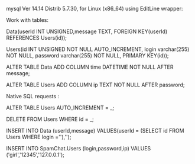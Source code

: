 mysql  Ver 14.14 Distrib 5.7.30, for Linux (x86_64) using  EditLine wrapper:

Work with tables:

Data(userId INT UNSIGNED,message TEXT, FOREIGN KEY(userId) REFERENCES Users(id));

Users(id INT UNSIGNED NOT NULL AUTO_INCREMENT, login varchar(255) NOT NULL, password varchar(255) NOT NULL, PRIMARY KEY(id));

ALTER TABLE Data ADD COLUMN time DATETIME NOT NULL AFTER message;

ALTER TABLE Users  ADD COLUMN ip TEXT NOT NULL AFTER password;

Native SQL requests :

ALTER TABLE Users AUTO_INCREMENT = _;

DELETE FROM Users WHERE id = _;

INSERT INTO Data (userId,message) VALUES(userId = (SELECT id FROM Users WHERE login =''),'');

INSERT INTO SpamChat.Users (login,password,ip) VALUES ('girl','12345','127.0.0.1');

